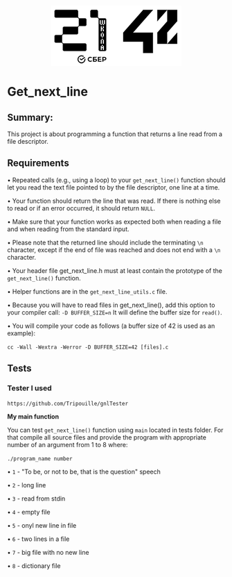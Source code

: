 <div align="center" max-width="300">
	<img src="info/imgs/21_42_logos.png" alight="center">
</div>

# Get_next_line

## Summary:

This project is about programming a function that returns a line read from a file descriptor.

## Requirements

• Repeated calls (e.g., using a loop) to your <code>get_next_line()</code> function should let you read the text file pointed to by the file descriptor, one line at a time.

• Your function should return the line that was read.
If there is nothing else to read or if an error occurred, it should return <code>NULL</code>.

• Make sure that your function works as expected both when reading a file and when reading from the standard input.

• Please note that the returned line should include the terminating <code>\n</code> character, except if the end of file was reached and does not end with a <code>\n</code> character.

• Your header file get_next_line.h must at least contain the prototype of the <code>get_next_line()</code> function.

• Helper functions are in the <code>get_next_line_utils.c</code> file.

• Because you will have to read files in get_next_line(), add this option to your compiler call: <code>-D BUFFER_SIZE=n</code> It will define the buffer size for <code>read()</code>.

• You will compile your code as follows (a buffer size of 42 is used as an example):

<code>cc -Wall -Wextra -Werror -D BUFFER_SIZE=42 [files].c</code>

## Tests

### Tester I used

	https://github.com/Tripouille/gnlTester

<b>My main function</b>

You can test <code>get_next_line()</code> function using <code>main</code> located in tests folder.
For that compile all source files and provide the program with appropriate number of an argument from 1 to 8 where:

<code>./program_name number</code>

• `1` - "To be, or not to be, that is the question" speech

• `2` - long line

• `3` - read from stdin

• `4` - empty file

• `5` - onyl new line in file

• `6` - two lines in a file

• `7` - big file with no new line

• `8` - dictionary file
